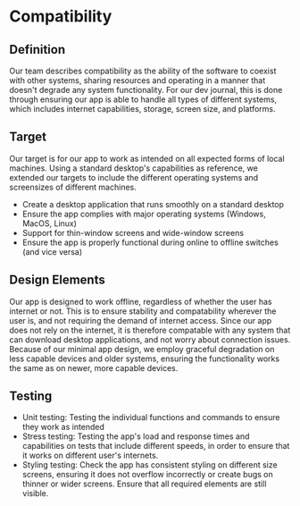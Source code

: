 # Compatibility

## Definition

Our team describes compatibility as the ability of the software to coexist with other systems, sharing resources and operating in a manner that doesn't degrade any system functionality. For our dev journal, this is done through ensuring our app is able to handle all types of different systems, which includes internet capabilities, storage, screen size, and platforms.

## Target

Our target is for our app to work as intended on all expected forms of local machines. Using a standard desktop's capabilities as reference, we extended our targets to include the different operating systems and screensizes of different machines.

-   Create a desktop application that runs smoothly on a standard desktop
-   Ensure the app complies with major operating systems (Windows, MacOS, Linux)
-   Support for thin-window screens and wide-window screens
-   Ensure the app is properly functional during online to offline switches (and vice versa)

## Design Elements

Our app is designed to work offline, regardless of whether the user has internet or not. This is to ensure stability and compatability wherever the user is, and not requiring the demand of internet access. Since our app does not rely on the internet, it is therefore compatable with any system that can download desktop applications, and not worry about connection issues. Because of our minimal app design, we employ graceful degradation on less capable devices and older systems, ensuring the functionality works the same as on newer, more capable devices.

## Testing

-   Unit testing: Testing the individual functions and commands to ensure they work as intended
-   Stress testing: Testing the app's load and response times and capabilities on tests that include different speeds, in order to ensure that it works on different user's internets.
-   Styling testing: Check the app has consistent styling on different size screens, ensuring it does not overflow incorrectly or create bugs on thinner or wider screens. Ensure that all required elements are still visible.
